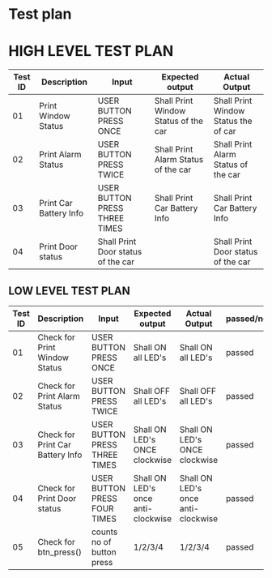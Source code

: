 # Test plan


# HIGH LEVEL TEST PLAN 

| Test ID | Description | Input | Expected output | Actual Output | 
| --- | --- | --- | --- | --- | 
| 01 | Print Window Status | USER BUTTON PRESS ONCE  | Shall Print Window Status of the car | Shall Print Window Status the of car  | 
| 02 | Print Alarm Status | USER BUTTON PRESS TWICE | Shall Print Alarm Status of the car |  Shall Print Alarm Status of the car | 
| 03 | Print Car Battery Info | USER BUTTON PRESS THREE TIMES | Shall Print Car Battery Info | Shall Print Car Battery Info |
| 04 | Print Door status | Shall Print Door status of the car |  | Shall Print Door status of the car  |



## LOW LEVEL TEST PLAN

| Test ID | Description | Input | Expected output | Actual Output | passed/not |
| --- | --- | --- | --- | --- | --- |
| 01 | Check for Print Window Status | USER BUTTON PRESS ONCE  | Shall ON all LED's  | Shall ON all LED's  | passed |
| 02 | Check for Print Alarm Status | USER BUTTON PRESS TWICE  | Shall OFF all LED's  | Shall OFF all LED's  | passed|
| 03 | Check for Print Car Battery Info | USER BUTTON PRESS THREE TIMES | Shall ON LED's ONCE clockwise  |  Shall ON LED's ONCE clockwise  | passed|
| 04 | Check for Print Door status | USER BUTTON PRESS FOUR TIMES | Shall ON LED's once anti-clockwise  |  Shall ON LED's once anti-clockwise  | passed|
| 05 | Check for btn_press() | counts no of button press  | 1/2/3/4 | 1/2/3/4 | passed |


